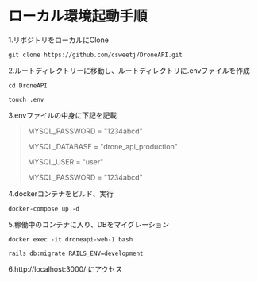 # ローカル環境起動手順

1.リポジトリをローカルにClone
  
	git clone https://github.com/csweetj/DroneAPI.git

2.ルートディレクトリーに移動し、ルートディレクトリに.envファイルを作成
  
	cd DroneAPI

 	touch .env

3.envファイルの中身に下記を記載
 
 >	MYSQL_PASSWORD = "1234abcd"
 >	
 >	MYSQL_DATABASE = "drone_api_production"
 >	
 >	MYSQL_USER = "user"
 >	
 >	MYSQL_PASSWORD = "1234abcd"

4.dockerコンテナをビルド、実行
  
	docker-compose up -d

5.稼働中のコンテナに入り、DBをマイグレーション
  
	docker exec -it droneapi-web-1 bash
  
	rails db:migrate RAILS_ENV=development

 6.http://localhost:3000/ にアクセス
